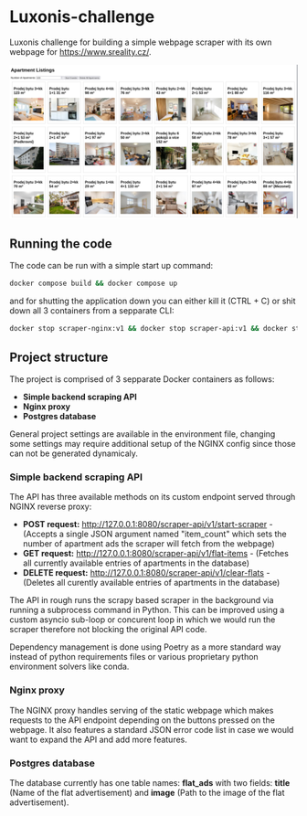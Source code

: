 # Luxonis-challenge

Luxonis challenge for building a simple webpage scraper with its own webpage for https://www.sreality.cz/. 

![dashboard.png](./docs/assests/dashboard.png)


## Running the code

The code can be run with a simple start up command:

```bash
docker compose build && docker compose up
```

and for shutting the application down you can either kill it (CTRL + C) or shit down all 3 containers from a sepparate CLI:

```bash
docker stop scraper-nginx:v1 && docker stop scraper-api:v1 && docker stop postgres:15.6
```


## Project structure

The project is comprised of 3 sepparate Docker containers as follows:

- **Simple backend scraping API**
- **Nginx proxy**
- **Postgres database**

General project settings are available in the environment file, changing some settings may require additional setup of the NGINX config since those can not be generated dynamicaly.


### Simple backend scraping API

The API has three available methods on its custom endpoint served through NGINX reverse proxy:

- **POST request:** http://127.0.0.1:8080/scraper-api/v1/start-scraper - (Accepts a single JSON argument named "item_count" which sets the number of apartment ads the scraper will fetch from the webpage)
- **GET request:** http://127.0.0.1:8080/scraper-api/v1/flat-items - (Fetches all currently available entries of apartments in the database)
- **DELETE request:** http://127.0.0.1:8080/scraper-api/v1/clear-flats - (Deletes all curently available entries of apartments in the database)

The API in rough runs the scrapy based scraper in the background via running a subprocess command in Python. This can be improved using a custom asyncio sub-loop or concurent loop in which we would run the scraper therefore not blocking the original API code.

Dependency management is done using Poetry as a more standard way instead of python requirements files or various proprietary python environment solvers like conda.



### Nginx proxy

The NGINX proxy handles serving of the static webpage which makes requests to the API endpoint depending on the buttons pressed on the webpage. It also features a standard JSON error code list in case we would want to expand the API and add more features. 

### Postgres database

The database currently has one table names: **flat_ads** with two fields: **title** (Name of the flat advertisement) and **image** (Path to the image of the flat advertisement).